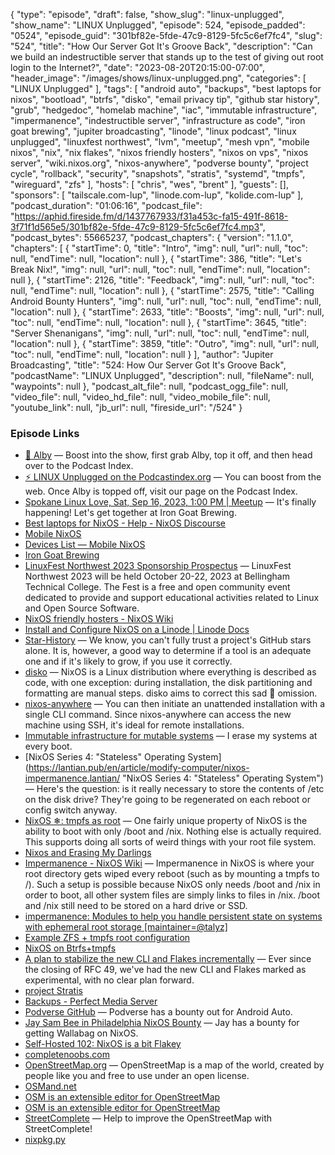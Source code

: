 {
  "type": "episode",
  "draft": false,
  "show_slug": "linux-unplugged",
  "show_name": "LINUX Unplugged",
  "episode": 524,
  "episode_padded": "0524",
  "episode_guid": "301bf82e-5fde-47c9-8129-5fc5c6ef7fc4",
  "slug": "524",
  "title": "How Our Server Got It's Groove Back",
  "description": "Can we build an indestructible server that stands up to the test of giving out root login to the Internet?",
  "date": "2023-08-20T20:15:00-07:00",
  "header_image": "/images/shows/linux-unplugged.png",
  "categories": [
    "LINUX Unplugged"
  ],
  "tags": [
    "android auto",
    "backups",
    "best laptops for nixos",
    "bootload",
    "btrfs",
    "disko",
    "email privacy tip",
    "github star history",
    "grub",
    "hedgedoc",
    "homelab machine",
    "iac",
    "immutable infrastructure",
    "impermanence",
    "indestructible server",
    "infrastructure as code",
    "iron goat brewing",
    "jupiter broadcasting",
    "linode",
    "linux podcast",
    "linux unplugged",
    "linuxfest northwest",
    "lvm",
    "meetup",
    "mesh vpn",
    "mobile nixos",
    "nix",
    "nix flakes",
    "nixos friendly hosters",
    "nixos on vps",
    "nixos server",
    "wiki.nixos.org",
    "nixos-anywhere",
    "podverse bounty",
    "project cycle",
    "rollback",
    "security",
    "snapshots",
    "stratis",
    "systemd",
    "tmpfs",
    "wireguard",
    "zfs"
  ],
  "hosts": [
    "chris",
    "wes",
    "brent"
  ],
  "guests": [],
  "sponsors": [
    "tailscale.com-lup",
    "linode.com-lup",
    "kolide.com-lup"
  ],
  "podcast_duration": "01:06:16",
  "podcast_file": "https://aphid.fireside.fm/d/1437767933/f31a453c-fa15-491f-8618-3f71f1d565e5/301bf82e-5fde-47c9-8129-5fc5c6ef7fc4.mp3",
  "podcast_bytes": 55665237,
  "podcast_chapters": {
    "version": "1.1.0",
    "chapters": [
      {
        "startTime": 0,
        "title": "Intro",
        "img": null,
        "url": null,
        "toc": null,
        "endTime": null,
        "location": null
      },
      {
        "startTime": 386,
        "title": "Let's Break Nix!",
        "img": null,
        "url": null,
        "toc": null,
        "endTime": null,
        "location": null
      },
      {
        "startTime": 2126,
        "title": "Feedback",
        "img": null,
        "url": null,
        "toc": null,
        "endTime": null,
        "location": null
      },
      {
        "startTime": 2575,
        "title": "Calling Android Bounty Hunters",
        "img": null,
        "url": null,
        "toc": null,
        "endTime": null,
        "location": null
      },
      {
        "startTime": 2633,
        "title": "Boosts",
        "img": null,
        "url": null,
        "toc": null,
        "endTime": null,
        "location": null
      },
      {
        "startTime": 3645,
        "title": "Server Shenanigans",
        "img": null,
        "url": null,
        "toc": null,
        "endTime": null,
        "location": null
      },
      {
        "startTime": 3859,
        "title": "Outro",
        "img": null,
        "url": null,
        "toc": null,
        "endTime": null,
        "location": null
      }
    ],
    "author": "Jupiter Broadcasting",
    "title": "524: How Our Server Got It's Groove Back",
    "podcastName": "LINUX Unplugged",
    "description": null,
    "fileName": null,
    "waypoints": null
  },
  "podcast_alt_file": null,
  "podcast_ogg_file": null,
  "video_file": null,
  "video_hd_file": null,
  "video_mobile_file": null,
  "youtube_link": null,
  "jb_url": null,
  "fireside_url": "/524"
}


### Episode Links

  * [🎉 Alby](https://getalby.com/ "🎉 Alby") — Boost into the show, first grab Alby, top it off, and then head over to the Podcast Index.
  * [⚡️ LINUX Unplugged on the Podcastindex.org](https://podcastindex.org/podcast/575694 "⚡️ LINUX Unplugged on the Podcastindex.org") — You can boost from the web. Once Alby is topped off, visit our page on the Podcast Index.
  * [Spokane Linux Love, Sat, Sep 16, 2023, 1:00 PM | Meetup](https://www.meetup.com/jupiterbroadcasting/events/295568221 "Spokane Linux Love, Sat, Sep 16, 2023, 1:00 PM | Meetup") — It's finally happening! Let's get together at Iron Goat Brewing.
  * [Best laptops for NixOS - Help - NixOS Discourse](https://discourse.nixos.org/t/best-laptops-for-nixos/8545 "Best laptops for NixOS - Help - NixOS Discourse")
  * [Mobile NixOS](https://mobile.nixos.org/ "Mobile NixOS")
  * [Devices List — Mobile NixOS](https://mobile.nixos.org/devices/index.html "Devices List — Mobile NixOS")
  * [Iron Goat Brewing](https://irongoatbrewing.com/ "Iron Goat Brewing")
  * [LinuxFest Northwest 2023 Sponsorship Prospectus](https://lfnw.org/linuxfest-northwest-2023-sponsorship-prospectus.pdf "LinuxFest Northwest 2023 Sponsorship Prospectus") — LinuxFest Northwest 2023 will be held October 20-22, 2023 at Bellingham Technical College. The Fest is a free and open community event dedicated to provide and support educational activities related to Linux and Open Source Software.
  * [NixOS friendly hosters - NixOS Wiki](https://wiki.nixos.org/wiki/NixOS_friendly_hosters "NixOS friendly hosters - NixOS Wiki")
  * [Install and Configure NixOS on a Linode | Linode Docs](https://www.linode.com/docs/guides/install-nixos-on-linode/ "Install and Configure NixOS on a Linode | Linode Docs")
  * [Star-History](https://star-history.com/ "Star-History") — We know, you can't fully trust a project's GitHub stars alone. It is, however, a good way to determine if a tool is an adequate one and if it's likely to grow, if you use it correctly.
  * [disko](https://github.com/nix-community/disko "disko") — NixOS is a Linux distribution where everything is described as code, with one exception: during installation, the disk partitioning and formatting are manual steps. disko aims to correct this sad 🤡 omission.
  * [nixos-anywhere](https://github.com/numtide/nixos-anywhere "nixos-anywhere") — You can then initiate an unattended installation with a single CLI command. Since nixos-anywhere can access the new machine using SSH, it's ideal for remote installations.
  * [Immutable infrastructure for mutable systems](https://grahamc.com/blog/erase-your-darlings/ "Immutable infrastructure for mutable systems") — I erase my systems at every boot.
  * [NixOS Series 4: "Stateless" Operating System](https://lantian.pub/en/article/modify-computer/nixos-impermanence.lantian/ "NixOS Series 4: "Stateless" Operating System") — Here's the question: is it really necessary to store the contents of /etc on the disk drive? They're going to be regenerated on each reboot or config switch anyway.
  * [NixOS ❄: tmpfs as root](https://elis.nu/blog/2020/05/nixos-tmpfs-as-root/ "NixOS ❄: tmpfs as root") — One fairly unique property of NixOS is the ability to boot with only /boot and /nix. Nothing else is actually required. This supports doing all sorts of weird things with your root file system.
  * [Nixos and Erasing My Darlings](https://hanckmann.com/posts/nixos-and-erasing-my-darlings/ "Nixos and Erasing My Darlings")
  * [Impermanence - NixOS Wiki](https://wiki.nixos.org/wiki/Impermanence "Impermanence - NixOS Wiki") — Impermanence in NixOS is where your root directory gets wiped every reboot (such as by mounting a tmpfs to /). Such a setup is possible because NixOS only needs /boot and /nix in order to boot, all other system files are simply links to files in /nix. /boot and /nix still need to be stored on a hard drive or SSD.
  * [impermanence: Modules to help you handle persistent state on systems with ephemeral root storage [maintainer=@talyz]](https://github.com/nix-community/impermanence "impermanence: Modules to help you handle persistent state on systems with ephemeral root storage \[maintainer=@talyz\]")
  * [Example ZFS + tmpfs root configuration](https://gist.github.com/ChickenParmigiana/72e5ee51bc08c07ac1bbc5ea39a90bad "Example ZFS + tmpfs root configuration")
  * [NixOS on Btrfs+tmpfs](https://cnx.gdn/blog/butter/ "NixOS on Btrfs+tmpfs")
  * [A plan to stabilize the new CLI and Flakes incrementally](https://github.com/NixOS/rfcs/pull/136 "A plan to stabilize the new CLI and Flakes incrementally") — Ever since the closing of RFC 49, we've had the new CLI and Flakes marked as experimental, with no clear plan forward.
  * [project Stratis](https://stratis-storage.github.io/ "project Stratis")
  * [Backups - Perfect Media Server](https://perfectmediaserver.com/04-day-two/backups/ "Backups - Perfect Media Server")
  * [Podverse GitHub](https://github.com/podverse/ "Podverse GitHub") — Podverse has a bounty out for Android Auto.
  * [Jay Sam Bee in Philadelphia NixOS Bounty](https://paste.docs.lol/reader/ColludeLemniscus "Jay Sam Bee in Philadelphia NixOS Bounty") — Jay has a bounty for getting Wallabag on NixOS.
  * [Self-Hosted 102: NixOS is a bit Flakey](https://selfhosted.show/102 "Self-Hosted 102: NixOS is a bit Flakey")
  * [completenoobs.com](http://completenoobs.com/ "completenoobs.com")
  * [OpenStreetMap.org](http://openstreetmap.org/ "OpenStreetMap.org") — OpenStreetMap is a map of the world, created by people like you and free to use under an open license.
  * [OSMand.net](http://osmand.net/ "OSMand.net")
  * [OSM is an extensible editor for ​OpenStreetMap](http://josm.openstreetmap.de/ "OSM is an extensible editor for ​OpenStreetMap")
  * [OSM is an extensible editor for ​OpenStreetMap](http://f-droid.org/packages/net.osmtracker/ "OSM is an extensible editor for ​OpenStreetMap")
  * [Street­Complete](http://f-droid.org/en/packages/de.westnordost.streetcomplete/ "Street­Complete") — Help to improve the OpenStreetMap with StreetComplete!
  * [nixpkg.py](https://github.com/soltros/nixpkg.py "nixpkg.py")


